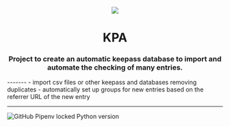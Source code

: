 <p align = 'center'><img src="https://i.imgur.com/J1h1OAg.png"></img></p>

<h1 align= 'center'> KPA</h1>

<h3 align='center'>Project to create an automatic keepass database to import and automate the checking of many entries.</h3>
-------
- import csv files or other keepass and databases removing duplicates
- automatically set up groups for new entries based on the referrer URL of the new entry


-------
![GitHub Pipenv locked Python version](https://img.shields.io/github/pipenv/locked/python-version/Daniele-Polizzi/KPA)

